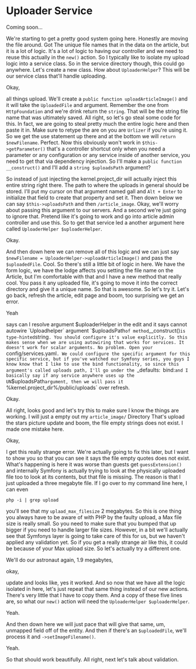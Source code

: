 # Uploader Service

Coming soon...

We're starting to get a pretty good system going here. Honestly are moving the file
around. Got The unique file names that in the data on the article, but it is a lot of
logic. It's a lot of logic to having our controller and we need to reuse this
actually in the `new()` action. So I typically like to isolate my upload logic into a
service class. So in the service directory though, this could go anywhere. Let's
create a new class. How about `UploaderHelper`? This will be our service class that'll
handle uploading.

Okay,

all things upload. We'll create a `public function uploadArticleImage()` and it
will take the `UploadedFile` and argument. Remember the one from `HttpFoundation` and
we're drink return the `string`. That will be the string file name that was ultimately
saved. All right, so let's go steal some code for this. In fact, we are going to
steal pretty much the entire logic here and then paste it in. Make sure to retype the
are on you are `Urlizer` if you're using it. So we get the use statement up there and at
the bottom we will `return $newFilename`. Perfect. Now this obviously won't work
in `$this->getParameter()` that's a controller shortcut only when you need a
parameter or any configuration or any service inside of another service, you need to
get that via dependency injection. So I'll make a `public function __construct()` and I'll
add a `string $uploadsPath` argument? 

So instead of just injecting the kernel.project_dir
will actually inject this entire string right there. The path to where the uploads in
general should be stored. I'll put my cursor on that argument named gall and `Alt + Enter`
to initialize that field to create that property and set it. Then down below
we can say `$this->uploadsPath` and then `/article_image`. Okay, we'll worry about
passing this argument to our servers. And a second we're just going to ignore that.
Pretend like it's going to work and go into article admin controller and use this. So
to get that service led a another argument here called `UploaderHelper $uploaderHelper`.

Okay.

And then down here we can remove all of this logic and we can just say 
`$newFilename = UploaderHelper->uploadArticleImage()` and pass the `$uploadedFile`. 
Cool. So there's still a little bit of logic in here. We have the form logic, we have the lodge
affects you setting the file name on the Article, but I'm comfortable with that and I
have a new method that really cool. You pass it any uploaded file, it's going to move
it into the correct directory and give it a unique name. So that is awesome. So let's
try it. Let's go back, refresh the article, edit page and boom, too surprising we get
an error.

Yeah

says can I resolve argument $uploaderHelper in the edit and it says cannot autowire
`Uploadhelper` argument `$uploadsPath` of method `__construct()` is type-hinted `string`.
You should configure it's value explicitly. So this makes sense when we are using
autowiring that works for services. It doesn't work for scalar arguments. No
problem. Open your `config/services.yaml`. We could configure the specific argument for
this specific service, but if you've watched our Symfony series, you guys I know know
that I like to use the bind functionality, so since this argument's called uploads
path, I'll go under the `_defaults:` `bind:` and I basically say if any service anywhere
uses up the UN `$uploadsPath` argument, then we will pass it 
`%kernel.project_dir%/public/uploads` over refresh.

Okay.

All right, looks good and let's try this to make sure I know the things are working.
I will just a empty out my `article_image/` Directory That's upload the stars picture
update and boom, the file empty strings does not exist. I made one mistake here.

Okay,

I get this really strange error. We're actually going to fix this later, but I want to
show you so that you can see it says the file empty quotes does not exist. What's
happening is here it was worse than guests get `guessExtension()` and internally
Symfony is actually trying to look at the physically uploaded file too to look at its
contents, but that file is missing. The reason is that I just uploaded a three
megabyte file. If I go over to my command line here, I can even 

```terminal
php -i | grep upload
```

you'll see that my `uplaad_max_filesize` 2 megabytes. So this is one thing
you always have to be aware of with PHP by the faulty upload, a Max file size is
really small. So you need to make sure that you bumped that up bigger if you need to
handle larger file sizes. However, in a bit we'll actually see that Symfonys layer is
going to take care of this for us, but we haven't applied any validation yet. So if
you get a really strange air like this, it could be because of your Max upload size.
So let's actually try a different one.

We'll do our astronaut again, 1.9 megabytes,

okay,

update and looks like, yes it worked. And so now that we have all the logic isolated
in here, let's just repeat that same thing instead of our new actions. There's very
little that I have to copy them. And a copy of these five lines are, so what our `new()`
action will need the `UploaderHelper $uploaderHelper`.

Yeah.

And then down here we will just pace that will give that same, um, unmapped field off
of the entity. And then if there's an `$uploadedFile`, we'll process it and 
`->setImageFilename()`.

Yeah.

So that should work beautifully. All right, next let's talk about validation.